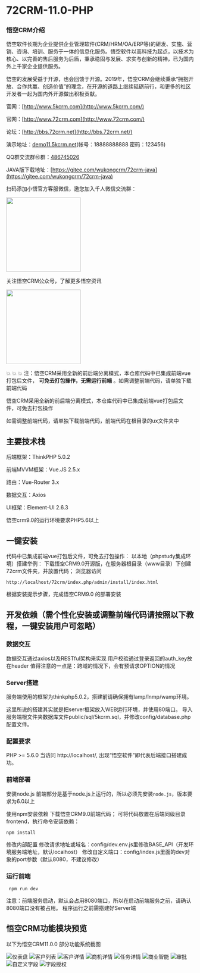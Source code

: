 # 72CRM-11.0-PHP

### 悟空CRM介绍

悟空软件长期为企业提供企业管理软件(CRM/HRM/OA/ERP等)的研发、实施、营销、咨询、培训、服务于一体的信息化服务。悟空软件以高科技为起点，以技术为核心、以完善的售后服务为后盾，秉承稳固与发展、求实与创新的精神，已为国内外上千家企业提供服务。

悟空的发展受益于开源，也会回馈于开源。2019年，悟空CRM会继续秉承“拥抱开放、合作共赢、创造价值”的理念，在开源的道路上继续砥砺前行，和更多的社区开发者一起为国内外开源做出积极贡献。

官网：[http://www.5kcrm.com](http://www.5kcrm.com/)

官网：[http://www.72crm.com](http://www.72crm.com/)

论坛：[http://bbs.72crm.net](http://bbs.72crm.net/)

演示地址：[demo11.5kcrm.net](http://demo11.5kcrm.net/)(帐号：18888888888   密码：123456)

QQ群交流群⑩群：[486745026](https:////shang.qq.com/wpa/qunwpa?idkey=f4687b809bf63f08f707aa1c56dee8dbcb9526237c429c4532222021d65bf83c)

JAVA版下载地址：[https://gitee.com/wukongcrm/72crm-java](https://gitee.com/wukongcrm/72crm-java)


扫码添加小悟官方客服微信，邀您加入千人微信交流群：

<img src="https://images.gitee.com/uploads/images/2019/1231/115927_f9c580c8_345098.png" width="200">

关注悟空CRM公众号，了解更多悟空资讯

<img src="https://images.gitee.com/uploads/images/2019/1202/135713_d3566c6a_345098.jpeg" width="200">


 :boom:  :boom:  :boom: 注：悟空CRM采用全新的前后端分离模式，本仓库代码中已集成前端vue打包后文件，  **可免去打包操作，无需运行前端** 。如需调整前端代码，请单独下载前端代码




悟空CRM采用全新的前后端分离模式，本仓库代码中已集成前端vue打包后文件，可免去打包操作

如需调整前端代码，请单独下载前端代码，前端代码在根目录的ux文件夹中

## 主要技术栈

后端框架：ThinkPHP 5.0.2

前端MVVM框架：Vue.JS 2.5.x 

路由：Vue-Router 3.x 

数据交互：Axios 

UI框架：Element-UI 2.6.3 

悟空crm9.0的运行环境要求PHP5.6以上


## 一键安装

代码中已集成前端vue打包后文件，可免去打包操作：
以本地（phpstudy集成环境）搭建举例：
下载悟空CRM9.0开源版，在服务器根目录（www目录）下创建72crm文件夹，并放置代码； 浏览器访问

`http://localhost/72crm/index.php/admin/install/index.html `

根据安装提示步骤，完成悟空CRM9.0 的部署安装



## 开发依赖（需个性化安装或调整前端代码请按照以下教程，一键安装用户可忽略）

### 数据交互 
数据交互通过axios以及RESTful架构来实现 
用户校验通过登录返回的auth_key放在header 
值得注意的一点是：跨域的情况下，会有预请求OPTION的情况

### Server搭建 
服务端使用的框架为thinkphp5.0.2，搭建前请确保拥有lamp/lnmp/wamp环境。

这里所说的搭建其实就是把server框架放入WEB运行环境，并使用80端口。
导入服务端根文件夹数据库文件public/sql/5kcrm.sql，并修改config/database.php配置文件。

### 配置要求
PHP >= 5.6.0 
当访问 http://localhost/, 出现“悟空软件”即代表后端接口搭建成功。
### 前端部署
安装node.js 前端部分是基于node.js上运行的，所以必须先安装`node.js`，版本要求为6.0以上

使用npm安装依赖 下载悟空CRM9.0前端代码； 可将代码放置在后端同级目录frontend，执行命令安装依赖：

    npm install

修改内部配置 修改请求地址或域名：config/dev.env.js里修改BASE_API（开发环境服务端地址，默认localhost） 修改自定义端口：config/index.js里面的dev对象的port参数（默认8080，不建议修改）

### 运行前端

     npm run dev

注意：前端服务启动，默认会占用8080端口，所以在启动前端服务之前，请确认8080端口没有被占用。
程序运行之前需搭建好Server端





## 悟空CRM功能模块预览

以下为悟空CRM11.0.0 部分功能系统截图

![仪表盘](https://images.gitee.com/uploads/images/2021/0206/112721_6e50397d_345098.png "仪表盘.png")
![客户列表](https://images.gitee.com/uploads/images/2021/0206/112822_4ab4eb50_345098.png "客户列表.png")
![客户详情](https://images.gitee.com/uploads/images/2021/0206/112842_d69aff0f_345098.png "客户详情.png")
![商机详情](https://images.gitee.com/uploads/images/2021/0206/112902_c38751fe_345098.png "商机详情.png")
![任务详情](https://images.gitee.com/uploads/images/2021/0206/112924_175278e2_345098.png "任务详情.png")
![商业智能](https://images.gitee.com/uploads/images/2021/0206/112938_0cbc95b7_345098.png "商业智能.png")
![审批](https://images.gitee.com/uploads/images/2021/0206/113001_bfcbee0a_345098.png "审批.png")
![自定义字段](https://images.gitee.com/uploads/images/2021/0206/113019_7894e7ed_345098.png "自定义字段.png")
![字段授权](https://images.gitee.com/uploads/images/2021/0206/113030_cefa8932_345098.png "字段授权.png")


